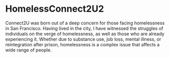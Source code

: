 # HomelessConnect2U2
 
Connect2U was born out of a deep concern for those facing homelessness in San Francisco. Having lived in the city, I have witnessed the struggles of individuals on the verge of homelessness, as well as those who are already experiencing it. Whether due to substance use, job loss, mental illness, or reintegration after prison, homelessness is a complex issue that affects a wide range of people.
